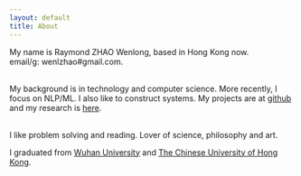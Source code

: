 ```yaml
---
layout: default
title: About
---
```

My name is Raymond ZHAO Wenlong, based in Hong Kong now.  
email/g: wenlzhao#gmail.com.  
<br> 

My background is in technology and computer science.  More recently, I focus on NLP/ML.  I also like to construct systems.  My projects are at [github](https://github.com/muyun) and my research is [here](http://muyun.github.io/research/).  
<br> 

I like problem solving and reading.  Lover of science, philosophy and art. 
<br> 

I graduated from [Wuhan University](https://en.whu.edu.cn/) and [The Chinese University of Hong Kong](http://www.cuhk.edu.hk/english/index.html).    
<br> 
 



